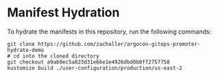 # Manifest Hydration

To hydrate the manifests in this repository, run the following commands:

```shell
git clone https://github.com/zachaller/argocon-gitops-promoter-hydrate-demo
# cd into the cloned directory
git checkout a9ab9ec5a823d31e66e1e4926dbd0b0ff2757758
kustomize build ./user-configuration/production/us-east-2
```

